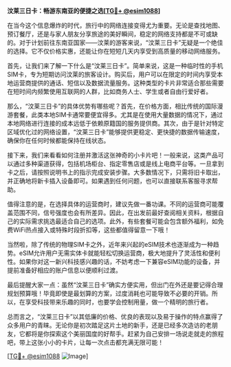 **汶莱三日卡：畅游东南亚的便捷之选[[TG💪+ @esim1088](https://t.me/s/esim1088)]**

在当今这个信息爆炸的时代，旅行中的网络连接变得尤为重要。无论是查找地图、预订餐厅，还是与家人朋友分享旅途的美好瞬间，稳定的网络支持都是不可或缺的。对于计划前往东南亚国家——汶莱的游客来说，“汶莱三日卡”无疑是一个绝佳的选择。它不仅价格实惠，还能让你在短短几天内享受到高质量的移动网络服务。

首先，让我们来了解一下什么是“汶莱三日卡”。简单来说，这是一种临时性的手机SIM卡，专为短期访问汶莱的旅客设计。购买后，用户可以在限定的时间内享受本地运营商提供的通话、短信以及数据流量服务。这种类型的卡片非常适合那些需要在短时间内频繁使用互联网的人群，比如商务人士、学生或者自由行爱好者。

那么，“汶莱三日卡”的具体优势有哪些呢？首先，在价格方面，相比传统的国际漫游套餐，此类本地SIM卡通常要便宜得多。尤其是在使用大量数据的情况下，通过本地网络进行连接的成本远低于依赖原籍国的服务提供商。其次，由于是针对特定区域优化过的网络设置，“汶莱三日卡”能够提供更稳定、更快捷的数据传输速度，确保你在任何时候都能保持在线状态。

接下来，我们来看看如何注册并激活这张神奇的小卡片吧！一般来说，这类产品可以通过多种渠道获得，包括机场柜台、指定零售店或是线上电商平台等。一旦拿到卡之后，请按照说明书上的指示完成安装步骤。大多数情况下，只需将旧卡取出，并正确地将新卡插入设备即可。如果遇到任何问题，也可以直接联系客服寻求帮助。

值得注意的是，在选择具体的运营商时，建议先做一番功课。不同的运营商可能覆盖范围不同，信号强度也会有所差异。因此，在出发前最好查阅相关资料，根据自己的实际需求挑选最适合自己的选项。此外，有些套餐可能会包含额外福利，如免费WiFi热点接入或特殊时段折扣等，这些都值得留意一下哦！

当然啦，除了传统的物理SIM卡之外，近年来兴起的eSIM技术也逐渐成为一种趋势。eSIM允许用户无需实体卡就能轻松切换运营商，极大地提升了灵活性和便利性。如果你对这一新兴科技感兴趣的话，不妨考虑一下兼容eSIM功能的设备，并提前准备好相应的账户信息以便顺利过渡。

最后提醒大家一点：虽然“汶莱三日卡”确实方便实用，但出门在外还是要记得合理规划预算哦！毕竟即使是最划算的方案，过度消耗也可能导致不必要的开销。所以，在享受科技带来乐趣的同时，也要学会控制用量，做一个精明的旅行者。

总而言之，“汶莱三日卡”以其低廉的价格、优良的表现以及易于操作的特点赢得了众多用户的青睐。无论你是初次踏足这片土地的新手，还是已经多次造访的老朋友，它都将是你探索这个美丽国度的好帮手。赶紧为自己安排一场说走就走的旅程吧，带上这张小小的卡片，让每一次点击都充满无限可能！

[[TG💪+ @esim1088](https://t.me/s/esim1088) ![Image](https://i.postimg.cc/4NQfJmqS/Snipaste-2025-05-13-00-14-12.png)]